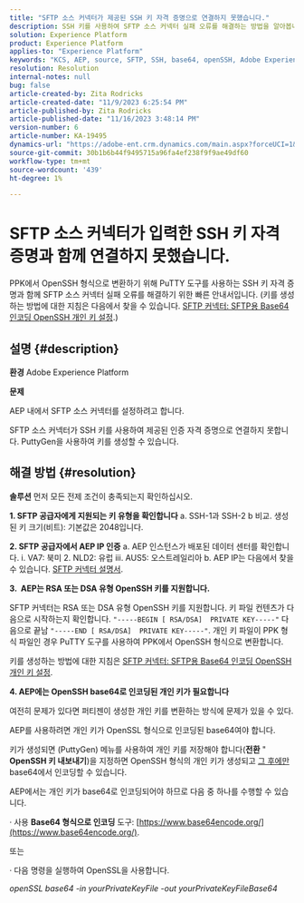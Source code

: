 ```yaml
---
title: "SFTP 소스 커넥터가 제공된 SSH 키 자격 증명으로 연결하지 못했습니다."
description: SSH 키를 사용하여 SFTP 소스 커넥터 실패 오류를 해결하는 방법을 알아봅니다.
solution: Experience Platform
product: Experience Platform
applies-to: "Experience Platform"
keywords: "KCS, AEP, source, SFTP, SSH, base64, openSSH, Adobe Experience Platform, 문제 해결, 커넥터, 연결 실패, SSH 키 자격 증명"
resolution: Resolution
internal-notes: null
bug: false
article-created-by: Zita Rodricks
article-created-date: "11/9/2023 6:25:54 PM"
article-published-by: Zita Rodricks
article-published-date: "11/16/2023 3:48:14 PM"
version-number: 6
article-number: KA-19495
dynamics-url: "https://adobe-ent.crm.dynamics.com/main.aspx?forceUCI=1&pagetype=entityrecord&etn=knowledgearticle&id=1b71a96a-2d7f-ee11-8179-6045bd006793"
source-git-commit: 30b1b6b44f9495715a96fa4ef238f9f9ae49df60
workflow-type: tm+mt
source-wordcount: '439'
ht-degree: 1%

---
```


# SFTP 소스 커넥터가 입력한 SSH 키 자격 증명과 함께 연결하지 못했습니다.


PPK에서 OpenSSH 형식으로 변환하기 위해 PuTTY 도구를 사용하는 SSH 키 자격 증명과 함께 SFTP 소스 커넥터 실패 오류를 해결하기 위한 빠른 안내서입니다. (키를 생성하는 방법에 대한 지침은 다음에서 찾을 수 있습니다. [SFTP 커넥터: SFTP용 Base64 인코딩 OpenSSH 개인 키 설정](https://experienceleague.adobe.com/docs/experience-platform/sources/connectors/cloud-storage/sftp.html#set-up-a-base64-encoded-openssh-private-key-for-sftp).)

## 설명 {#description}


<b>환경</b>
Adobe Experience Platform

<b>문제</b>

AEP 내에서 SFTP 소스 커넥터를 설정하려고 합니다.

SFTP 소스 커넥터가 SSH 키를 사용하여 제공된 인증 자격 증명으로 연결하지 못합니다. PuttyGen을 사용하여 키를 생성할 수 있습니다.


## 해결 방법 {#resolution}


<b>솔루션</b>
먼저 모든 전제 조건이 충족되는지 확인하십시오.

<b>1. SFTP 공급자에게 지원되는 키 유형을 확인합니다</b>
a. SSH-1과 SSH-2 b 비교. 생성된 키 크기(비트): 기본값은 2048입니다.

<b>2. SFTP 공급자에서 AEP IP 인증</b>
a. AEP 인스턴스가 배포된 데이터 센터를 확인합니다.
i. VA7: 북미 2. NLD2: 유럽 iii. AUS5: 오스트레일리아 b. AEP IP는 다음에서 찾을 수 있습니다. [SFTP 커넥터 설명서](https://experienceleague.adobe.com/docs/experience-platform/sources/connectors/cloud-storage/sftp.html).



<b>3.  AEP는 RSA 또는 DSA 유형 OpenSSH 키를 지원합니다.</b>

SFTP 커넥터는 RSA 또는 DSA 유형 OpenSSH 키를 지원합니다. 키 파일 컨텐츠가 다음으로 시작하는지 확인합니다. `"-----BEGIN [ RSA/DSA]  PRIVATE KEY-----"` 다음으로 끝남 `"-----END [ RSA/DSA]  PRIVATE KEY-----"`. 개인 키 파일이 PPK 형식 파일인 경우 PuTTY 도구를 사용하여 PPK에서 OpenSSH 형식으로 변환합니다.

키를 생성하는 방법에 대한 지침은 [SFTP 커넥터: SFTP용 Base64 인코딩 OpenSSH 개인 키 설정](https://experienceleague.adobe.com/docs/experience-platform/sources/connectors/cloud-storage/sftp.html#set-up-a-base64-encoded-openssh-private-key-for-sftp).



<b>4. AEP에는 OpenSSH base64로 인코딩된 개인 키가 필요합니다 </b>



여전히 문제가 있다면 퍼티젠이 생성한 개인 키를 변환하는 방식에 문제가 있을 수 있다.

AEP를 사용하려면 개인 키가 OpenSSL 형식으로 인코딩된 base64여야 합니다.

키가 생성되면 (PuttyGen) 메뉴를 사용하여 개인 키를 저장해야 합니다(<b>전환</b> &quot; <b>OpenSSH 키 내보내기</b>)을 지정하면 OpenSSH 형식의 개인 키가 생성되고 <u>그 후에만</u> base64에서 인코딩할 수 있습니다.

AEP에서는 개인 키가 base64로 인코딩되어야 하므로 다음 중 하나를 수행할 수 있습니다.

· 사용 <b>Base64 형식으로 인코딩</b> 도구: [https://www.base64encode.org/](https://www.base64encode.org/).

또는

· 다음 명령을 실행하여 OpenSSL을 사용합니다.

*openSSL base64 -in yourPrivateKeyFile -out yourPrivateKeyFileBase64*










